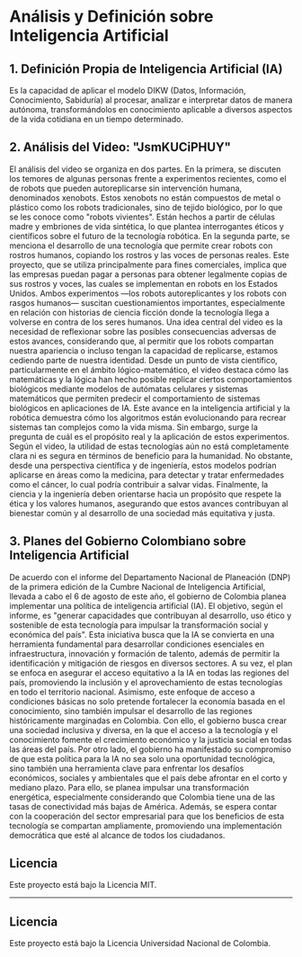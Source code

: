 # Análisis y Definición sobre Inteligencia Artificial

## 1. **Definición Propia de Inteligencia Artificial (IA)**

Es la capacidad de aplicar el modelo DIKW (Datos, Información, Conocimiento, Sabiduría) al procesar, analizar e interpretar datos de manera autónoma, transformándolos en conocimiento aplicable a diversos aspectos de la vida cotidiana en un tiempo determinado.

## 2. **Análisis del Video: "JsmKUCiPHUY"**

El análisis del video se organiza en dos partes. En la primera, se discuten los temores de algunas personas frente a experimentos recientes, como el de robots que pueden autoreplicarse sin intervención humana, denominados xenobots. Estos xenobots no están compuestos de metal o plástico como los robots tradicionales, sino de tejido biológico, por lo que se les conoce como "robots vivientes". Están hechos a partir de células madre y embriones de vida sintética, lo que plantea interrogantes éticos y científicos sobre el futuro de la tecnología robótica.
En la segunda parte, se menciona el desarrollo de una tecnología que permite crear robots con rostros humanos, copiando los rostros y las voces de personas reales. Este proyecto, que se utiliza principalmente para fines comerciales, implica que las empresas puedan pagar a personas para obtener legalmente copias de sus rostros y voces, las cuales se implementan en robots en los Estados Unidos.
Ambos experimentos —los robots autoreplicantes y los robots con rasgos humanos— suscitan cuestionamientos importantes, especialmente en relación con historias de ciencia ficción donde la tecnología llega a volverse en contra de los seres humanos. Una idea central del video es la necesidad de reflexionar sobre las posibles consecuencias adversas de estos avances, considerando que, al permitir que los robots compartan nuestra apariencia o incluso tengan la capacidad de replicarse, estamos cediendo parte de nuestra identidad.
Desde un punto de vista científico, particularmente en el ámbito lógico-matemático, el video destaca cómo las matemáticas y la lógica han hecho posible replicar ciertos comportamientos biológicos mediante modelos de autómatas celulares y sistemas matemáticos que permiten predecir el comportamiento de sistemas biológicos en aplicaciones de IA. Este avance en la inteligencia artificial y la robótica demuestra cómo los algoritmos están evolucionando para recrear sistemas tan complejos como la vida misma.
Sin embargo, surge la pregunta de cuál es el propósito real y la aplicación de estos experimentos. Según el video, la utilidad de estas tecnologías aún no está completamente clara ni es segura en términos de beneficio para la humanidad. No obstante, desde una perspectiva científica y de ingeniería, estos modelos podrían aplicarse en áreas como la medicina, para detectar y tratar enfermedades como el cáncer, lo cual podría contribuir a salvar vidas.
Finalmente, la ciencia y la ingeniería deben orientarse hacia un propósito que respete la ética y los valores humanos, asegurando que estos avances contribuyan al bienestar común y al desarrollo de una sociedad más equitativa y justa.

## 3. **Planes del Gobierno Colombiano sobre Inteligencia Artificial**

De acuerdo con el informe del Departamento Nacional de Planeación (DNP) de la primera edición de la Cumbre Nacional de Inteligencia Artificial, llevada a cabo el 6 de agosto de este año, el gobierno de Colombia planea implementar una política de inteligencia artificial (IA). El objetivo, según el informe, es "generar capacidades que contribuyan al desarrollo, uso ético y sostenible de esta tecnología para impulsar la transformación social y económica del país".
Esta iniciativa busca que la IA se convierta en una herramienta fundamental para desarrollar condiciones esenciales en infraestructura, innovación y formación de talento, además de permitir la identificación y mitigación de riesgos en diversos sectores. A su vez, el plan se enfoca en asegurar el acceso equitativo a la IA en todas las regiones del país, promoviendo la inclusión y el aprovechamiento de estas tecnologías en todo el territorio nacional.
Asimismo, este enfoque de acceso a condiciones básicas no solo pretende fortalecer la economía basada en el conocimiento, sino también impulsar el desarrollo de las regiones históricamente marginadas en Colombia. Con ello, el gobierno busca crear una sociedad inclusiva y diversa, en la que el acceso a la tecnología y el conocimiento fomente el crecimiento económico y la justicia social en todas las áreas del país.
Por otro lado, el gobierno ha manifestado su compromiso de que esta política para la IA no sea solo una oportunidad tecnológica, sino también una herramienta clave para enfrentar los desafíos económicos, sociales y ambientales que el país debe afrontar en el corto y mediano plazo. Para ello, se planea impulsar una transformación energética, especialmente considerando que Colombia tiene una de las tasas de conectividad más bajas de América. Además, se espera contar con la cooperación del sector empresarial para que los beneficios de esta tecnología se compartan ampliamente, promoviendo una implementación democrática que esté al alcance de todos los ciudadanos.

## **Licencia**

Este proyecto está bajo la Licencia MIT.



---

## **Licencia**

Este proyecto está bajo la Licencia Universidad Nacional de Colombia.
